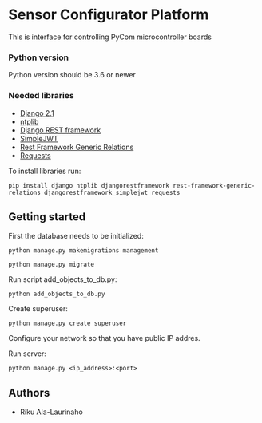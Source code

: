 # Sensor Configurator Platform

This is interface for controlling PyCom microcontroller boards

### Python version

Python version should be 3.6 or newer

### Needed libraries

* [Django 2.1](https://www.djangoproject.com/) 
* [ntplib](https://pypi.org/project/ntplib/)
* [Django REST framework](https://www.django-rest-framework.org/)
* [SimpleJWT](https://github.com/davesque/django-rest-framework-simplejwt) 
* [Rest Framework Generic Relations](https://github.com/Ian-Foote/rest-framework-generic-relations)
* [Requests](http://docs.python-requests.org/en/master/)

To install libraries run:

```
pip install django ntplib djangorestframework rest-framework-generic-relations djangorestframework_simplejwt requests
```

## Getting started

First the database needs to be initialized:
```
python manage.py makemigrations management

python manage.py migrate
```

Run script add_objects_to_db.py:
```
python add_objects_to_db.py
```
Create superuser:
```
python manage.py create superuser
```

Configure your network so that you have public IP addres.

Run server:
```
python manage.py <ip_address>:<port>
```


## Authors

* Riku Ala-Laurinaho
